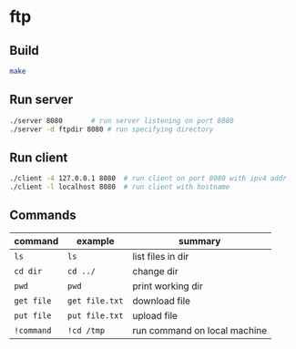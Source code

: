 # ftp

## Build

```sh
make
```

## Run server

```sh
./server 8080		# run server listening on port 8080
./server -d ftpdir 8080	# run specifying directory
```

## Run client

```sh
./client -4 127.0.0.1 8080	# run client on port 8080 with ipv4 addr
./client -l localhost 8080	# run client with hostname
```

## Commands

| command    | example        | summary                      |
|------------|----------------|------------------------------|
| `ls`       | `ls`           | list files in dir            |
| `cd dir`   | `cd ../`       | change dir                   |
| `pwd`      | `pwd`          | print working dir            |
| `get file` | `get file.txt` | download file                |
| `put file` | `put file.txt` | upload file                  |
| `!command` | `!cd /tmp`     | run command on local machine |
